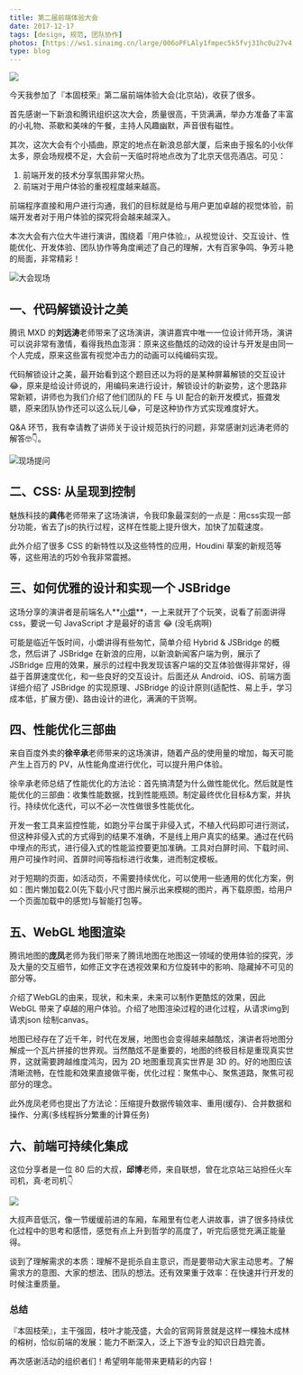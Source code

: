 ```yaml
---
title: 第二届前端体验大会
date: 2017-12-17
tags: [design, 规范, 团队协作]
photos: [https://ws1.sinaimg.cn/large/006oPFLAly1fmpec5k5fvj31hc0u27v4.jpg]
type: blog
---
```

![](https://ws1.sinaimg.cn/large/006oPFLAly1fmpec5k5fvj31hc0u27v4.jpg)

今天我参加了『本固枝荣』第二届前端体验大会(北京站)，收获了很多。

首先感谢一下新浪和腾讯组织这次大会，质量很高，干货满满，举办方准备了丰富的小礼物、茶歇和美味的午餐，主持人风趣幽默，声音很有磁性。

其次，这次大会有个小插曲，原定的地点在新浪总部大厦，后来由于报名的小伙伴太多，原会场规模不足，大会前一天临时将地点改为了北京天信亮酒店。可见：

1. 前端开发的技术分享氛围非常火热。
2. 前端对于用户体验的重视程度越来越高。

前端程序直接和用户进行沟通，我们的目标就是给与用户更加卓越的视觉体验，前端开发者对于用户体验的探究将会越来越深入。

本次大会有六位大牛进行演讲，围绕着『用户体验』，从视觉设计、交互设计、性能优化、开发体验、团队协作等角度阐述了自己的理解，大有百家争鸣、争芳斗艳的局面，非常精彩！

![大会现场](https://ws1.sinaimg.cn/large/006oPFLAly1fmk6k6ej60j31400u00vj.jpg)

## 一、代码解锁设计之美
腾讯 MXD 的**刘远涛**老师带来了这场演讲，演讲嘉宾中唯一一位设计师开场，演讲可以说非常有激情，看得我热血澎湃：原来这些酷炫的动效的设计与开发是由同一个人完成，原来这些富有视觉冲击力的动画可以纯编码实现。

代码解锁设计之美，最开始看到这个题目还以为将的是某种屏幕解锁的交互设计😂，原来是给设计师说的，用编码来进行设计，解锁设计的新姿势，这个思路非常新颖，讲师也为我们介绍了他们团队的 FE 与 UI 配合的新开发模式，振聋发聩，原来团队协作还可以这么玩儿😂，可是这种协作方式实现难度好大。

Q&A 环节，我有幸请教了讲师关于设计规范执行的问题，非常感谢刘远涛老师的解答🤓👇。

![现场提问](https://ws1.sinaimg.cn/large/006oPFLAly1fmk6lgh7prj310h0ocawx.jpg)

## 二、CSS: 从呈现到控制
魅族科技的**龚伟**老师带来了这场演讲，令我印象最深刻的一点是：用css实现一部分功能，省去了js的执行过程，这样在性能上提升很大，加快了加载速度。

此外介绍了很多 CSS 的新特性以及这些特性的应用，Houdini 草案的新规范等等，这些用法的巧妙令我非常震撼。

## 三、如何优雅的设计和实现一个 JSBridge
这场分享的演讲者是前端名人**[小爝](https://www.zhihu.com/people/xiao-jue-83/activities)**，一上来就开了个玩笑，说看了前面讲得css，要说一句 JavaScript 才是最好的语言 😂 (没毛病啊)

可能是临近午饭时间，小爝讲得有些匆忙，简单介绍 Hybrid & JSBridge 的概念，然后讲了 JSBridge 在新浪的应用，以新浪新闻客户端为例，展示了 JSBridge 应用的效果，展示的过程中我发现该客户端的交互体验做得非常好，得益于首屏速度优化，和一些良好的交互设计。后面还从 Android、iOS、前端方面详细介绍了 JSBridge 的实现原理、JSBridge 的设计原则(适配性、易上手，学习成本低，扩展方便)、路由设计的进化，满满的干货啊。

## 四、性能优化三部曲

来自百度外卖的**徐辛承**老师带来的这场演讲，随着产品的使用量的增加，每天可能产生上百万的 PV，从性能角度进行优化，可以提升用户体验。

徐辛承老师总结了性能优化的方法论：首先搞清楚为什么做性能优化。然后就是性能优化的三部曲：收集性能数据，找到性能瓶颈。制定最终优化目标&方案，并执行。持续优化迭代，可以不必一次性做很多性能优化。

开发一套工具来监控性能，如跑分平台属于非侵入式，不植入代码即可进行测试，但这种非侵入式的方式得到的结果不准确，不是线上用户真实的结果。通过在代码中埋点的形式，进行侵入式的性能监控要更加准确。工具对白屏时间、下载时间、用户可操作时间、首屏时间等指标进行收集，进而制定模板。

对于短期的页面，如活动页，不需要持续优化，可以使用一些通用的优化方案，例如：图片懒加载2.0(先下载小尺寸图片展示出来模糊的图片，再下载原图，给用户一个页面加载中的感觉)与智能打包等。

## 五、WebGL 地图渲染

腾讯地图的**庞凤**老师为我们带来了腾讯地图在地图这一领域的使用体验的探究，涉及大量的交互细节，如修正文字在透视效果和方位旋转中的影响、隐藏掉不可见的部分等。

介绍了WebGL的由来，现状，和未来，未来可以制作更酷炫的效果，因此 WebGL 带来了卓越的用户体验。介绍了地图渲染过程的进化过程，从请求img到请求json 绘制canvas。

地图已经存在了近千年，时代在发展，地图也会变得越来越酷炫，演讲者将地图分解成一个瓦片拼接的世界观。当然酷炫不是重要的，地图的终极目标是重现真实世界，这就需要跨越维度鸿沟，因为 2D 地图重现真实世界是 3D 的。好的地图应该清晰流畅，在性能和效果直接做平衡，优化过程：聚焦中心、聚焦道路，聚焦可视部分的理念。

此外庞凤老师也提出了方法论：压缩提升数据传输效率、重用(缓存)、合并数据和操作、分离(多线程拆分繁重的计算任务)

## 六、前端可持续化集成
这位分享者是一位 80 后的大叔，**邱博**老师，来自联想，曾在北京站三站担任火车司机，真·老司机👇

![](https://ws1.sinaimg.cn/large/006oPFLAly1fmk7imwn2lj30be0afaak.jpg)

大叔声音低沉，像一节缓缓前进的车厢，车厢里有位老人讲故事，讲了很多持续优化过程中的思考和感悟，感觉有点上升到哲学的高度了，听完后感觉充满正能量得。

谈到了理解需求的本质：理解不是扼杀自主意识，而是要带动大家主动思考。了解需求方的意图、大家的想法、团队的想法。还有效果重于效率：在快速并行开发的时候注重质量。

### 总结

『本固枝荣』，主干强固，枝叶才能茂盛，大会的官网背景就是这样一棵独木成林的榕树，恰似前端的发展：能力不断深入，泛上下游专业的知识日趋完善。

再次感谢活动的组织者们！希望明年能带来更精彩的内容！